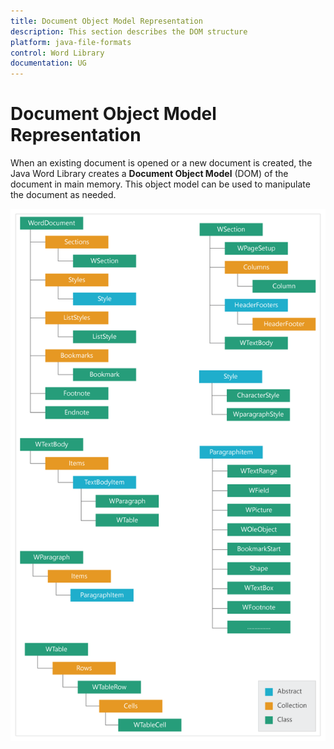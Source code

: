 ```yaml
---
title: Document Object Model Representation
description: This section describes the DOM structure
platform: java-file-formats
control: Word Library
documentation: UG
---
```

# Document Object Model Representation

When an existing document is opened or a new document is created, the Java Word Library creates a **Document Object Model** (DOM) of the document in main memory. This object model can be used to manipulate the document as needed.

![Document Object Model Representation](DocumentObjectModelrepresentation_images/DocumentObjectModelrepresentation_img1.png)